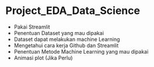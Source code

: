 # Project_EDA_Data_Science
- Pakai Streamlit 
- Penentuan Dataset yang mau dipakai
- Dataset dapat melakukan machine Learning 
- Mengetahui cara kerja Github dan Streamlit
- Penentuan Metode Machine Learning yang mau dipakai
- Animasi plot (Jika Perlu)
